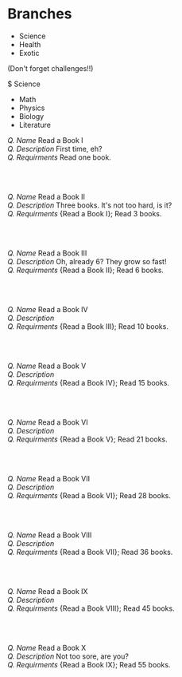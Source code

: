 # Branches
- Science
- Health
- Exotic

(Don't forget challenges!!)

$ Science
- Math
- Physics
- Biology
- Literature



*Q. Name* Read a Book I <br>
*Q. Description* First time, eh? <br>
*Q. Requirments* Read one book. <br>

<br><br>

*Q. Name* Read a Book II <br>
*Q. Description* Three books. It's not too hard, is it? <br>
*Q. Requirments* {Read a Book I}; Read 3 books. <br>

<br><br>

*Q. Name* Read a Book III <br>
*Q. Description* Oh, already 6? They grow so fast! <br>
*Q. Requirments* {Read a Book II}; Read 6 books. <br>

<br><br>

*Q. Name* Read a Book IV <br>
*Q. Description*  <br>
*Q. Requirments* {Read a Book III}; Read 10 books. <br>

<br><br>

*Q. Name* Read a Book V <br>
*Q. Description*  <br>
*Q. Requirments* {Read a Book IV}; Read 15 books. <br>

<br><br>

*Q. Name* Read a Book VI <br>
*Q. Description*  <br>
*Q. Requirments* {Read a Book V}; Read 21 books. <br>

<br><br>

*Q. Name* Read a Book VII <br>
*Q. Description*  <br>
*Q. Requirments* {Read a Book VI}; Read 28 books. <br>

<br><br>

*Q. Name* Read a Book VIII <br>
*Q. Description*  <br>
*Q. Requirments* {Read a Book VII}; Read 36 books. <br>

<br><br>

*Q. Name* Read a Book IX <br>
*Q. Description*  <br>
*Q. Requirments* {Read a Book VIII}; Read 45 books. <br>

<br><br>

*Q. Name* Read a Book X <br>
*Q. Description* Not too sore, are you? <br>
*Q. Requirments* {Read a Book IX}; Read 55 books. <br>
